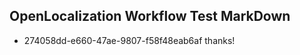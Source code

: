 ## OpenLocalization Workflow Test MarkDown
* 274058dd-e660-47ae-9807-f58f48eab6af thanks!

<!--HONumber=Aug16_HO5-->


